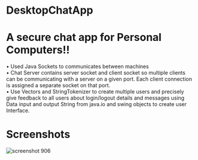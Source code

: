 # DesktopChatApp
# A secure chat app for Personal Computers!!
•	Used Java Sockets to communicates between machines <br> 
•	Chat Server contains server socket and client socket so multiple clients can be communicating with a server on a given port. Each client connection is assigned a separate socket on that port.<br> 
•	Use Vectors and StringTokenizer to create multiple users and precisely give feedback to all users about login/logout details and messages using Data input and output String from java.io and swing objects to create user Interface.

# Screenshots
![screenshot 906](https://user-images.githubusercontent.com/8587332/33235601-1244fc74-d1f0-11e7-9910-1da3f221f7a8.png)
